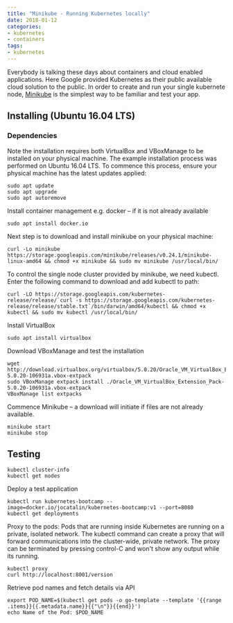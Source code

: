 ```yaml
---
title: "Minikube - Running Kubernetes locally"
date: 2018-01-12
categories:
- kubernetes
- containers
tags:
- kubernetes
---
```


Everybody is talking these days about containers and cloud enabled applications. Here Google provided Kubernetes as their public available cloud solution to the public.
In order to create and run your single kubernete node, [Minikube](https://github.com/kubernetes/minikube) is the simplest way to be familiar and test your app.

## Installing (Ubuntu 16.04 LTS)

### Dependencies

Note the installation requires both VirtualBox and VBoxManage to be installed on your physical machine.
The example installation process was performed on Ubuntu 16.04 LTS. To commence this process, ensure your physical machine has the latest updates applied:

```shell
sudo apt update
sudo apt upgrade
sudo apt autoremove
```

Install container management e.g. docker – if it is not already available

```shell
sudo apt install docker.io
```

Next step is to download and install minikube on your physical machine:

```shell
curl -Lo minikube https://storage.googleapis.com/minikube/releases/v0.24.1/minikube-linux-amd64 && chmod +x minikube && sudo mv minikube /usr/local/bin/
```

To control the single node cluster provided by minikube, we need kubectl. Enter the following command to download and add kubectl to path:

```shell
curl -LO https://storage.googleapis.com/kubernetes-release/release/`curl -s https://storage.googleapis.com/kubernetes-release/release/stable.txt`/bin/darwin/amd64/kubectl && chmod +x kubectl && sudo mv kubectl /usr/local/bin/
```

Install VirtualBox

```shell
sudo apt install virtualbox
```

Download VBoxManage and test the installation

```shell
wget http://download.virtualbox.org/virtualbox/5.0.20/Oracle_VM_VirtualBox_Extension_Pack-5.0.20-106931a.vbox-extpack
sudo VBoxManage extpack install ./Oracle_VM_VirtualBox_Extension_Pack-5.0.20-106931a.vbox-extpack
VBoxManage list extpacks
```

Commence Minikube – a download will initiate if files are not already available.

```shell
minikube start
minikube stop
```

## Testing

```shell
kubectl cluster-info
kubectl get nodes
```

Deploy a test application

```shell
kubectl run kubernetes-bootcamp --image=docker.io/jocatalin/kubernetes-bootcamp:v1 --port=8080
kubectl get deployments
```

Proxy to the pods:
Pods that are running inside Kubernetes are running on a private, isolated network. The kubectl command can create a proxy that will forward communications into the cluster-wide, private network. The proxy can be terminated by pressing control-C and won't show any output while its running.

```shell
kubectl proxy
curl http://localhost:8001/version
```

Retrieve pod names and fetch details via API

```shell
export POD_NAME=$(kubectl get pods -o go-template --template '{{range .items}}{{.metadata.name}}{{"\n"}}{{end}}')
echo Name of the Pod: $POD_NAME
```
